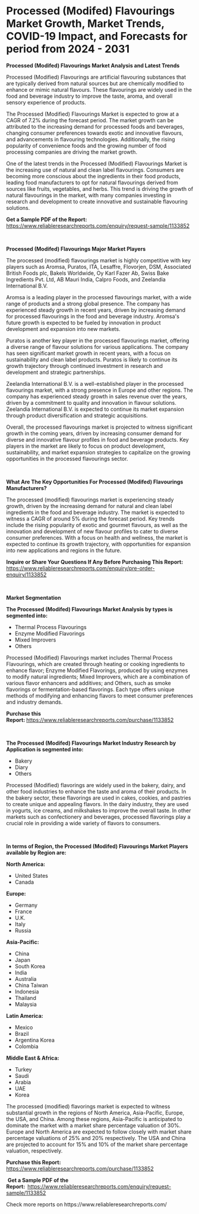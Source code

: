 <p><h1>Processed (Modifed) Flavourings Market Growth, Market Trends, COVID-19 Impact, and Forecasts for period from 2024 - 2031</h1></p><p><strong>Processed (Modifed) Flavourings Market Analysis and Latest Trends</strong></p>
<p><p>Processed (Modified) Flavourings are artificial flavouring substances that are typically derived from natural sources but are chemically modified to enhance or mimic natural flavours. These flavourings are widely used in the food and beverage industry to improve the taste, aroma, and overall sensory experience of products.</p><p>The Processed (Modified) Flavourings Market is expected to grow at a CAGR of 7.2% during the forecast period. The market growth can be attributed to the increasing demand for processed foods and beverages, changing consumer preferences towards exotic and innovative flavours, and advancements in flavouring technologies. Additionally, the rising popularity of convenience foods and the growing number of food processing companies are driving the market growth.</p><p>One of the latest trends in the Processed (Modified) Flavourings Market is the increasing use of natural and clean label flavourings. Consumers are becoming more conscious about the ingredients in their food products, leading food manufacturers to opt for natural flavourings derived from sources like fruits, vegetables, and herbs. This trend is driving the growth of natural flavourings in the market, with many companies investing in research and development to create innovative and sustainable flavouring solutions.</p></p>
<p><strong>Get a Sample PDF of the Report:&nbsp;</strong> <a href="https://www.reliableresearchreports.com/enquiry/request-sample/1133852">https://www.reliableresearchreports.com/enquiry/request-sample/1133852</a></p>
<p>&nbsp;</p>
<p><strong>Processed (Modifed) Flavourings Major Market Players</strong></p>
<p><p>The processed (modified) flavourings market is highly competitive with key players such as Aromsa, Puratos, ITA, Lesaffre, Flovorjen, DSM, Associated British Foods plc, Bakels Worldwide, Oy Karl Fazer Ab, Swiss Bake Ingredients Pvt. Ltd, AB Mauri India, Calpro Foods, and Zeelandia International B.V.</p><p>Aromsa is a leading player in the processed flavourings market, with a wide range of products and a strong global presence. The company has experienced steady growth in recent years, driven by increasing demand for processed flavourings in the food and beverage industry. Aromsa's future growth is expected to be fueled by innovation in product development and expansion into new markets.</p><p>Puratos is another key player in the processed flavourings market, offering a diverse range of flavour solutions for various applications. The company has seen significant market growth in recent years, with a focus on sustainability and clean label products. Puratos is likely to continue its growth trajectory through continued investment in research and development and strategic partnerships.</p><p>Zeelandia International B.V. is a well-established player in the processed flavourings market, with a strong presence in Europe and other regions. The company has experienced steady growth in sales revenue over the years, driven by a commitment to quality and innovation in flavour solutions. Zeelandia International B.V. is expected to continue its market expansion through product diversification and strategic acquisitions.</p><p>Overall, the processed flavourings market is projected to witness significant growth in the coming years, driven by increasing consumer demand for diverse and innovative flavour profiles in food and beverage products. Key players in the market are likely to focus on product development, sustainability, and market expansion strategies to capitalize on the growing opportunities in the processed flavourings sector.</p></p>
<p>&nbsp;</p>
<p><strong>What Are The Key Opportunities For Processed (Modifed) Flavourings Manufacturers?</strong></p>
<p><p>The processed (modified) flavourings market is experiencing steady growth, driven by the increasing demand for natural and clean label ingredients in the food and beverage industry. The market is expected to witness a CAGR of around 5% during the forecast period. Key trends include the rising popularity of exotic and gourmet flavours, as well as the innovation and development of new flavour profiles to cater to diverse consumer preferences. With a focus on health and wellness, the market is expected to continue its growth trajectory, with opportunities for expansion into new applications and regions in the future.</p></p>
<p><strong>Inquire or Share Your Questions If Any Before Purchasing This Report:</strong> <a href="https://www.reliableresearchreports.com/enquiry/pre-order-enquiry/1133852">https://www.reliableresearchreports.com/enquiry/pre-order-enquiry/1133852</a></p>
<p>&nbsp;</p>
<p><strong>Market Segmentation</strong></p>
<p><strong>The Processed (Modifed) Flavourings Market Analysis by types is segmented into:</strong></p>
<p><ul><li>Thermal Process Flavourings</li><li>Enzyme Modified Flavorings</li><li>Mixed Improvers</li><li>Others</li></ul></p>
<p><p>Processed (Modified) Flavourings market includes Thermal Process Flavourings, which are created through heating or cooking ingredients to enhance flavor; Enzyme Modified Flavorings, produced by using enzymes to modify natural ingredients; Mixed Improvers, which are a combination of various flavor enhancers and additives; and Others, such as smoke flavorings or fermentation-based flavorings. Each type offers unique methods of modifying and enhancing flavors to meet consumer preferences and industry demands.</p></p>
<p><strong>Purchase this Report:&nbsp;</strong><a href="https://www.reliableresearchreports.com/purchase/1133852">https://www.reliableresearchreports.com/purchase/1133852</a></p>
<p>&nbsp;</p>
<p><strong>The Processed (Modifed) Flavourings Market Industry Research by Application is segmented into:</strong></p>
<p><ul><li>Bakery</li><li>Diary</li><li>Others</li></ul></p>
<p><p>Processed (Modified) flavorings are widely used in the bakery, dairy, and other food industries to enhance the taste and aroma of their products. In the bakery sector, these flavorings are used in cakes, cookies, and pastries to create unique and appealing flavors. In the dairy industry, they are used in yogurts, ice creams, and milkshakes to improve the overall taste. In other markets such as confectionery and beverages, processed flavorings play a crucial role in providing a wide variety of flavors to consumers.</p></p>
<p>&nbsp;</p>
<p><strong>In terms of Region, the Processed (Modifed) Flavourings Market Players available by Region are:</strong></p>
<p>
    <p> <strong> North America: </strong>
        <ul>
            <li>United States</li>
            <li>Canada</li>
        </ul>
        </p> 
    <p> <strong> Europe: </strong>
        <ul>
            <li>Germany</li>
            <li>France</li>
            <li>U.K.</li>
            <li>Italy</li>
            <li>Russia</li>
        </ul>
        </p> 
    <p> <strong> Asia-Pacific: </strong>
        <ul>
            <li>China</li>
            <li>Japan</li>
            <li>South Korea</li>
            <li>India</li>
            <li>Australia</li>
            <li>China Taiwan</li>
            <li>Indonesia</li>
            <li>Thailand</li>
            <li>Malaysia</li>
        </ul>
        </p> 
    <p> <strong> Latin America: </strong>
        <ul>
            <li>Mexico</li>
            <li>Brazil</li>
            <li>Argentina Korea</li>
            <li>Colombia</li>
        </ul>
        </p> 
    <p> <strong> Middle East & Africa: </strong>
        <ul>
            <li>Turkey</li>
            <li>Saudi</li>
            <li>Arabia</li>
            <li>UAE</li>
            <li>Korea</li>
        </ul>
    </p>
    </p>
<p><p>The processed (modified) flavorings market is expected to witness substantial growth in the regions of North America, Asia-Pacific, Europe, the USA, and China. Among these regions, Asia-Pacific is anticipated to dominate the market with a market share percentage valuation of 30%. Europe and North America are expected to follow closely with market share percentage valuations of 25% and 20% respectively. The USA and China are projected to account for 15% and 10% of the market share percentage valuation, respectively.</p></p>
<p><strong>Purchase this Report: </strong><a href="https://www.reliableresearchreports.com/purchase/1133852">https://www.reliableresearchreports.com/purchase/1133852</a></p>
<p>&nbsp;<strong>Get a Sample PDF of the Report:&nbsp;&nbsp;</strong><a href="https://www.reliableresearchreports.com/enquiry/request-sample/1133852">https://www.reliableresearchreports.com/enquiry/request-sample/1133852</a></p>
<p><strong></strong></p>
<p>Check more reports on https://www.reliableresearchreports.com/</p>
